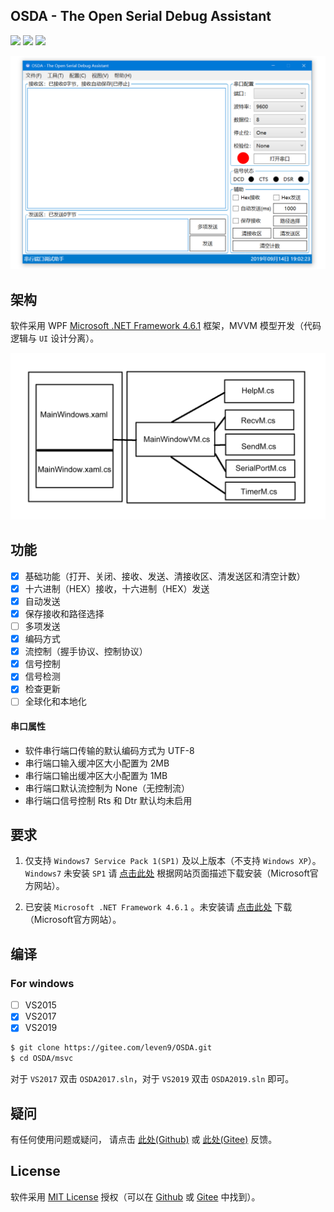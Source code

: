 ## OSDA - The Open Serial Debug Assistant

<p align="left">
    <a href="#License" alt="License"><img src="https://img.shields.io/badge/License-MIT-green"/></a>
    <a href="#要求" alt="Platform"><img src="https://img.shields.io/badge/Platform-Windows-green"/></a>
    <a alt="Version"><img src="https://img.shields.io/badge/Release-V3.0.0-green"/></a>
</p>

![OSDA](Docs/source/_images/osda.png)

## 架构

软件采用 WPF [Microsoft .NET Framework 4.6.1](https://www.microsoft.com/zh-CN/download/details.aspx?id=49982) 框架，MVVM 模型开发（代码逻辑与 `UI` 设计分离）。

![Framework](Docs/source/_images/framework.png)

## 功能

- [x] 基础功能（打开、关闭、接收、发送、清接收区、清发送区和清空计数）
- [x] 十六进制（HEX）接收，十六进制（HEX）发送
- [x] 自动发送
- [x] 保存接收和路径选择
- [ ] 多项发送
- [x] 编码方式
- [x] 流控制（握手协议、控制协议）
- [x] 信号控制
- [x] 信号检测
- [x] 检查更新
- [ ] 全球化和本地化

####  串口属性

* 软件串行端口传输的默认编码方式为 UTF-8 
* 串行端口输入缓冲区大小配置为 2MB
* 串行端口输出缓冲区大小配置为 1MB
* 串行端口默认流控制为 None（无控制流）
* 串行端口信号控制 Rts 和 Dtr 默认均未启用

## 要求

1. 仅支持 `Windows7 Service Pack 1(SP1)` 及以上版本（不支持 `Windows XP`）。`Windows7` 未安装 `SP1` 请  [点击此处](https://support.microsoft.com/zh-cn/help/15090/windows-7-install-service-pack-1-sp1) 根据网站页面描述下载安装（Microsoft官方网站）。

2. 已安装 `Microsoft .NET Framework 4.6.1` 。未安装请  [点击此处](https://www.microsoft.com/zh-CN/download/details.aspx?id=49982) 下载（Microsoft官方网站）。

## 编译

### For windows

- [ ] VS2015
- [x] VS2017
- [x] VS2019

```bash
$ git clone https://gitee.com/leven9/OSDA.git
$ cd OSDA/msvc
```
对于 `VS2017` 双击 `OSDA2017.sln`，对于 `VS2019` 双击 `OSDA2019.sln` 即可。

## 疑问

有任何使用问题或疑问， 请点击 [此处(Github)](https://github.com/leven99/OSDA/issues) 或 [此处(Gitee)](https://gitee.com/leven9/OSDA/issues) 反馈。

## License

软件采用 [MIT License](https://gitee.com/leven9/OSDA/blob/master/LICENSE) 授权（可以在 [Github](https://github.com/leven99/OSDA) 或 [Gitee](https://gitee.com/leven9/OSDA) 中找到）。